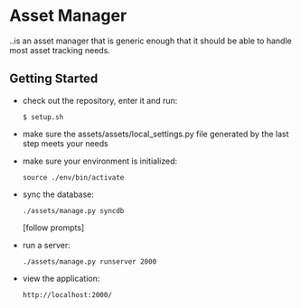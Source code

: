 Asset Manager
=============

..is an asset manager that is generic enough that it should be able to handle most asset tracking needs.




Getting Started
---------------

*   check out the repository, enter it and run:

        $ setup.sh

*   make sure the assets/assets/local_settings.py file generated by the last step meets your needs


*   make sure your environment is initialized:

        source ./env/bin/activate


*   sync the database:
        
        ./assets/manage.py syncdb

    [follow prompts]


*   run a server:

        ./assets/manage.py runserver 2000  


*   view the application:

        http://localhost:2000/